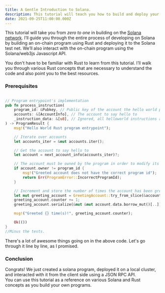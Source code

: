 ```yaml
---
title: A Gentle Introduction to Solana.
description: This tutorial will teach you how to build and deploy your own programs on the fastest blockchain and the fastest growing crypto ecosystem in the world.
date: 2021-09-25T11:00:00.000Z
---
```


This tutorial will take you from *zero to one* in building on the [Solana network](https://solana.com/). I’ll guide you through the entire process of developing on Solana by building an on-chain program using Rust and deploying it to the Solana test net. We’ll also interact with the on-chain program using the Solana/web3js Javascript API.

You don't have to be familiar with Rust to learn from this tutorial. I’ll walk you through various Rust concepts that are necessary to understand the code and also point you to the best resources.
### Prerequisites


```rust

// Program entrypoint's implementation
pub fn process_instruction(
    program_id: &Pubkey, // Public key of the account the hello world program was loaded into
    accounts: &[AccountInfo], // The account to say hello to
    _instruction_data: &[u8], // Ignored, all helloworld instructions are hellos
) -> ProgramResult {
    msg!("Hello World Rust program entrypoint");

    // Iterate over accounts
    let accounts_iter = &mut accounts.iter();

    // Get the account to say hello to
    let account = next_account_info(accounts_iter)?;

    // The account must be owned by the program in order to modify its data
    if account.owner != program_id {
        msg!("Greeted account does not have the correct program id");
        return Err(ProgramError::IncorrectProgramId);
    }

    // Increment and store the number of times the account has been greeted
    let mut greeting_account = GreetingAccount::try_from_slice(&account.data.borrow())?;
    greeting_account.counter += 1;
    greeting_account.serialize(&mut &mut account.data.borrow_mut()[..])?;

    msg!("Greeted {} time(s)!", greeting_account.counter);

    Ok(())
}
//Minus the tests.
```

There's a lot of awesome things going on in the above code. Let's go through it line by line, as I promised. 


### Conclusion
Congrats! We just created a solana program, deployed it on a local cluster, and interacted with it from the client side using a JSON RPC API.  
You can use this tutorial as a reference on various Solana and Rust concepts as you build your own programs.

